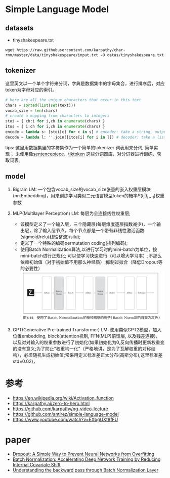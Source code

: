 # Simple Language Model
## datasets
- tinyshakespeare.txt
```shell
wget https://raw.githubusercontent.com/karpathy/char-rnn/master/data/tinyshakespeare/input.txt -O datas/tinyshakespeare.txt
```
## tokenizer
这里英文以一个单个字符来分词，字典是数据集中的字母集合，进行排序后，对应token为字母对应的索引。
```python
# here are all the unique characters that occur in this text
chars = sorted(list(set(text)))
vocab_size = len(chars)
# create a mapping from characters to integers
stoi = { ch:i for i,ch in enumerate(chars) }
itos = { i:ch for i,ch in enumerate(chars) }
encode = lambda s: [stoi[c] for c in s] # encoder: take a string, output a list of integers
decode = lambda l: ''.join([itos[i] for i in l]) # decoder: take a list of integers, output a string
```
tips: 这里用数据集里的字符集作为一个简单的tokenizer 词表用来分词, 简单实现； 未使用像[sentencepiece](https://github.com/google/sentencepiece)、[tiktoken](https://github.com/openai/tiktoken) 这些分词器库，对分词器进行训练，获取词表。

## model
1. Bigram LM: 一个包含vocab_size的vocab_size张量的嵌入权重层模块(nn.Embedding)，用来训练学习类似二元语言模型token的概率$P(t_i|t_{i-1})$权重参数

2. MLP(Multilayer Perceptron) LM: 每层为全连接线性权重层;  
   - 该模型定义了一个输入层，三个隐藏层(每层维度逐层指数减少)，一个输出层，除了输入层节点，每个节点都是一个带有非线性激活函数(sigmoid/relu(线性整流)/silu); 
   - 定义了一个特殊的编码permutation coding(排列编码);
   - 使用Batch Normalization算法,以进行学习时的mini-batch为单位，按mini-batch进行正规化; 可以使学习快速进行（可以增大学习率）;不那么依赖初始值（对于初始值不用那么神经质）;抑制过拟合（降低Dropout等的必要性）
  ![](https://raw.githubusercontent.com/weedge/mypic/master/llm/llm-knowledge-point-all-u-need/3.jpg)
  

3. GPT(Generative Pre-trained Transformer) LM: 使用类似GPT2模型，加入位置embedding, block(attention机制, FFN(MLP)前馈层, 以及残差连接)， 以及对对输入的权重参数进行了初始化(如果初始化为0,反向传播时更新权重变的没有意义;为了防止"权重均一化"（严格地讲，是为了瓦解权重的对称结构），必须随机生成初始值;常采用定义标准差正太分布(高斯分布),这里标准差std=0.02)，


# 参考
- https://en.wikipedia.org/wiki/Activation_function
- https://karpathy.ai/zero-to-hero.html
- https://github.com/karpathy/ng-video-lecture
- https://github.com/antirez/simple-language-model
- https://www.youtube.com/watch?v=EXbgUXt8fFU

# paper
- [Dropout: A Simple Way to Prevent Neural Networks from Overfitting](https://jmlr.org/papers/volume15/srivastava14a/srivastava14a.pdf)
- [Batch Normalization: Accelerating Deep Network Training by Reducing Internal Covariate Shift](https://arxiv.org/pdf/1502.03167.pdf)
- [Understanding the backward pass through Batch Normalization Layer](https://kratzert.github.io/2016/02/12/understanding-the-gradient-flow-through-the-batch-normalization-layer.html)